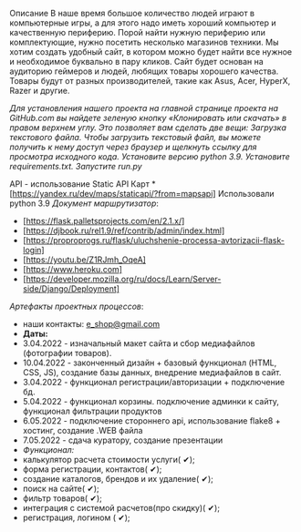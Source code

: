 Описание 
В наше время большое количество людей играют в компьютерные игры, а для этого надо иметь хороший компьютер и качественную периферию. Порой найти нужную периферию или комплектующие, нужно посетить несколько магазинов техники. Мы хотим создать удобный сайт, в котором можно будет найти все нужное и необходимое буквально в пару кликов. Сайт будет основан на аудиторию геймеров и людей, любящих товары хорошего качества. Товары будут от разных производителей, такие как Asus, Acer, HyperX, Razer и другие.


*Для установления нашего проекта на главной странице проекта на GitHub.com вы найдете зеленую кнопку «Клонировать или скачать» в правом верхнем углу. Это позволяет вам сделать две вещи: Загрузка текстового файла. Чтобы загрузить текстовый файл, вы можете получить к нему доступ через браузер и щелкнуть ссылку для просмотра исходного кода. Установите версию python 3.9. Установите requirements.txt. Запустите run.py*


API - использование Static API Карт * [https://yandex.ru/dev/maps/staticapi/?from=mapsapi]
Использовали python 3.9
*Документ маршрутизатор*:
* [https://flask.palletsprojects.com/en/2.1.x/]
* [https://djbook.ru/rel1.9/ref/contrib/admin/index.html]
* [https://proproprogs.ru/flask/uluchshenie-processa-avtorizacii-flask-login]
* [https://youtu.be/Z1RJmh_OqeA]
* [https://www.heroku.com]
* [https://developer.mozilla.org/ru/docs/Learn/Server-side/Django/Deployment]


*Артефакты проектных процессов*:
* наши контакты: e_shop@gmail.com 
* **Даты:**
* 3.04.2022 - изначальный макет сайта и сбор медиафайлов (фотографии товаров).
* 10.04.2022 - законченный дизайн + базовый функционал (HTML, CSS, JS), создание базы данных, внедрение медиафайлов в сайт.
* 3.04.2022 - функционал регистрации/авторизации + подключение бд.
* 5.04.2022 - функционал корзины. подключение админки к сайту, функционал фильтрации продуктов
* 6.05.2022 - подключение стороннего api, использование flake8 + хостинг, создание .WEB файла
* 7.05.2022 - сдача куратору, создание презентации
* *Функционал:*
* калькулятор расчета стоимости услуги( ✔); 
* форма регистрации, контактов( ✔);
* создание каталогов, брендов и их удаление( ✔);
* поиск на сайте( ✔);
* фильтр товаров( ✔);
* интеграция с системой расчетов(про скидку)( ✔);
* регистрация, логином ( ✔);
